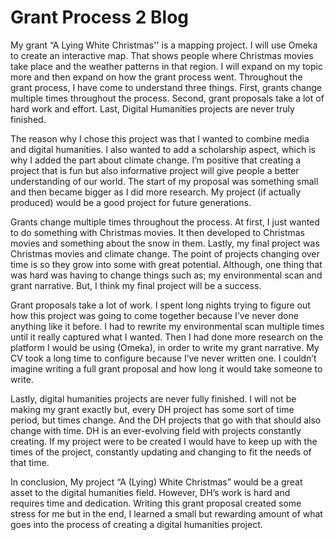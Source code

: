# Grant Process 2 Blog


My grant “A Lying White Christmas'' is a mapping project. I will use Omeka to create an interactive map. That shows people where Christmas movies take place and the weather patterns in that region. I will expand on my topic more and then expand on how the grant process went. Throughout the grant process, I have come to understand three things. First, grants change multiple times throughout the process. Second, grant proposals take a lot of hard work and effort. Last, Digital Humanities projects are never truly finished.



The reason why I chose this project was that I wanted to combine media and digital humanities. I also wanted to add a scholarship aspect, which is why I added the part about climate change. I’m positive that creating a project that is fun but also informative project will give people a better understanding of our world. The start of my proposal was something small and then became bigger as I did more research. My project (if actually produced) would be a good project for future generations.



Grants change multiple times throughout the process. At first, I just wanted to do something with Christmas movies. It then developed to Christmas movies and something about the snow in them. Lastly, my final project was Christmas movies and climate change. The point of projects changing over time is so they grow into some with great potential. Although, one thing that was hard was having to change things such as; my environmental scan and grant narrative. But, I think my final project will be a success.



Grant proposals take a lot of work. I spent long nights trying to figure out how this project was going to come together because I’ve never done anything like it before. I had to rewrite my environmental scan multiple times until it really captured what I wanted. Then I had done more research on the platform I would be using (Omeka), in order to write my grant narrative. My CV took a long time to configure because I’ve never written one.  I couldn’t imagine writing a full grant proposal and how long it would take someone to write.



Lastly, digital humanities projects are never fully finished. I will not be making my grant exactly but, every DH project has some sort of time period, but times change. And the DH projects that go with that should also change with time. DH is an ever-evolving field with projects constantly creating. If my project were to be created I would have to keep up with the times of the project, constantly updating and changing to fit the needs of that time.



In conclusion, My project “A (Lying) White Christmas” would be a great asset to the digital humanities field. However, DH’s work is hard and requires time and dedication. Writing this grant proposal created some stress for me but in the end, I learned a small but rewarding amount of what goes into the process of creating a digital humanities project.

